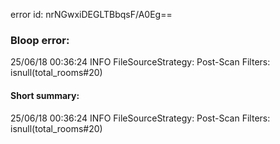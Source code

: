 error id: nrNGwxiDEGLTBbqsF/A0Eg==
### Bloop error:

25/06/18 00:36:24 INFO FileSourceStrategy: Post-Scan Filters: isnull(total_rooms#20)
#### Short summary: 

25/06/18 00:36:24 INFO FileSourceStrategy: Post-Scan Filters: isnull(total_rooms#20)